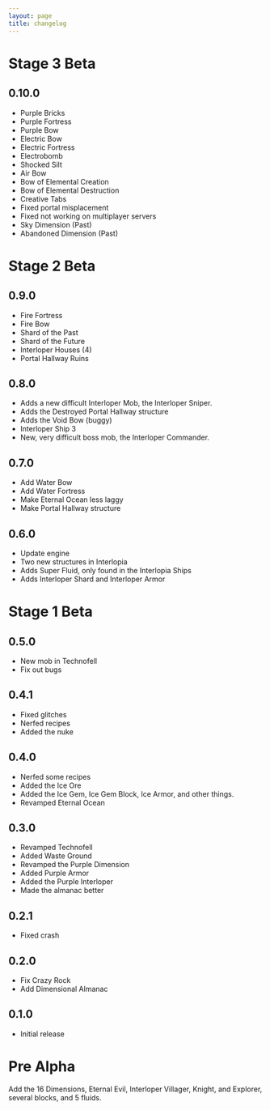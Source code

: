 ```yaml
---
layout: page
title: changelog
---
```


# Stage 3 Beta
## 0.10.0
- Purple Bricks
- Purple Fortress
- Purple Bow
- Electric Bow
- Electric Fortress
- Electrobomb
- Shocked Silt
- Air Bow
- Bow of Elemental Creation
- Bow of Elemental Destruction
- Creative Tabs
- Fixed portal misplacement
- Fixed not working on multiplayer servers
- Sky Dimension (Past)
- Abandoned Dimension (Past)

# Stage 2 Beta

## 0.9.0
- Fire Fortress
- Fire Bow
- Shard of the Past
- Shard of the Future
- Interloper Houses (4)
- Portal Hallway Ruins

## 0.8.0
- Adds a new difficult Interloper Mob, the Interloper Sniper.
- Adds the Destroyed Portal Hallway structure
- Adds the Void Bow  (buggy)
- Interloper Ship 3
- New, very difficult boss mob, the Interloper Commander.

## 0.7.0
- Add Water Bow
- Add Water Fortress
- Make Eternal Ocean less laggy
- Make Portal Hallway structure

## 0.6.0
- Update engine
- Two new structures in Interlopia
- Adds Super Fluid, only found in the Interlopia Ships
- Adds Interloper Shard and Interloper Armor

# Stage 1 Beta

## 0.5.0
- New mob in Technofell
- Fix out bugs

## 0.4.1
- Fixed glitches
- Nerfed recipes
- Added the nuke

## 0.4.0
- Nerfed some recipes
- Added the Ice Ore
- Added the Ice Gem, Ice Gem Block, Ice Armor, and other things.
- Revamped Eternal Ocean

## 0.3.0
- Revamped Technofell
- Added Waste Ground
- Revamped the Purple Dimension
- Added Purple Armor
- Added the Purple Interloper
- Made the almanac better

## 0.2.1
- Fixed crash

## 0.2.0
- Fix Crazy Rock
- Add Dimensional Almanac

## 0.1.0
- Initial release

# Pre Alpha
Add the 16 Dimensions, Eternal Evil, Interloper Villager, Knight, and Explorer, several blocks, and 5 fluids.
